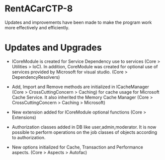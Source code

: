 # RentACarCTP-8
<p>Updates and improvements have been made to make the program work more effectively and efficiently.</p>

<h1>Updates and Upgrades</h1>
<ul>
<li><p>ICoreModule is created for Service Dependency use to services (Core > Utilities > IoC). In addition, CoreModule was created for optional use of services provided by Microsoft for visual studio. (Core > DependencyResolvers) </p></li>
<li><p>Add, Import and Remove methods are initialized in ICacheManager (Core > CrossCuttingConcern > Caching) for cache usage for Microsoft Cache Service. It also inherited the Memory Cache Manager (Core > CrossCuttingConcern > Caching > Microsoft) </p></li>
<li><p>New extension added for ICoreModule optional functions (Core > Extensions)</p></li>
<li><p>Authorization classes added in DB like user,admin,moderator. It is now possible to perform operations on the job classes of objects according to authorization.</p></li>
<li><p>New options initialized for Cache, Transaction and Performance aspects. (Core > Aspects > Autofac)</p></li>
</ul>
 
 
